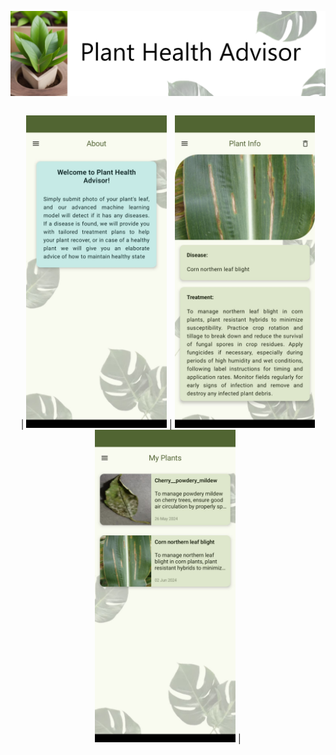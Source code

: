 ![Title](Screenshots/title.png)

<div style="display: flex; justify-content: center; align-items: center; text-align: center; width: 100%;">

| <img src="Screenshots/8.jpg" alt="" style="height: 500px; border: 0px solid #ccc;"> | <img src="Screenshots/4.jpg" alt="" style="height: 500px; border: 0px solid #ccc;"> <img src="Screenshots/5.jpg" alt="" style="height: 500px; border: 0px solid #ccc;"> |

</div>


